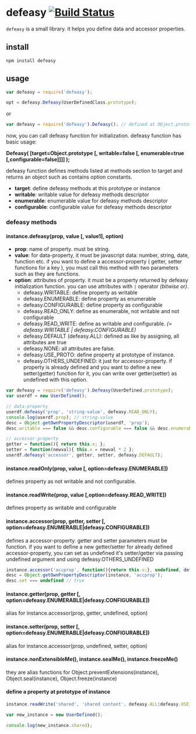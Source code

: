 # defeasy [![Build Status](https://travis-ci.org/brsyuksel/defeasy.svg?branch=master)](https://travis-ci.org/brsyuksel/defeasy)

`defeasy` is a small library. it helps you define data and accessor properties. 

## install

`npm install defeasy`

## usage

```javascript
var defeasy = require('defeasy');

opt = defeasy.Defeasy(UserDefinedClass.prototype);
```

or 

```javascript
var defeasy = require('defeasy').Defeasy(); // defined at Object.prototype
```

now, you can call defeasy function for initialization. defeasy function has basic usage:

**Defeasy( [target=Object.prototype [, writable=false [, enumerable=true [,configurable=false]]]] );** 

defeasy function defines methods listed at methods section to target and returns an object such as contains option constants.
+ **target**: define defeasy methods at this prototype or instance
+ **writable**: writable value for defeasy methods descriptor
+ **enumerable**: enumerable value for defeasy methods descriptor
+ **configurable**: configurable value for defeasy methods descriptor

### defeasy methods

#### instance.defeasy(prop, value [, value1], option)

+ **prop**: name of property. must be string.
+ **value**: for data-property, it must be javascript data: number, string, date, function etc. if you want to define a accessor-property ( getter, setter functions for a key ), you must call this method with two parameters such as they are functions.
+ **option**: attributes of property. it must be a property returned by defeasy initialization function. you can use attributes with `|` operator _(bitwise or)_.
	* defeasy.WRITABLE: define property as writable
	* defeasy.ENUMERABLE: define property as enumerable
	* defeasy.CONFIGURABLE: define property as configurable
	* defeasy.READ_ONLY: define as enumerable, not writable and not configurable
	* defeasy.READ_WRITE: define as writable and configurable. _(= defeasy.WRITABLE | defeasy.CONFIGURABLE)_
	* defeasy.DEFAULT (defeasy.ALL): defined as like by assigning, all attributes are true
	* defeasy.NONE: all attributes are false.
	* defeasy.USE_PROTO: define property at prototype of instance.
	* defeasy.OTHERS_UNDEFINED: it just for accessor-property. if property is already defined and you want to define a new setter(getter) function for it, you can write over getter(setter) as undefined with this option.

```javascript
var defeasy = require('defeasy').Defeasy(UserDefined.prototype);
var userdf = new UserDefined();

// data-property
userdf.defeasy('prop', 'string-value', defeasy.READ_ONLY);
console.log(userdf.prop); // string-value
desc = Object.getOwnPropertyDescriptor(userdf, 'prop');
desc.writable === false && desc.configurable === false && desc.enumerable === true // true

// accessor-property
getter = function(){ return this.x; };
setter = function(newval){ this.x = newval * 2 };
userdf.defeasy('accessor', getter, setter, defeasy.DEFAULT);
```

#### instance.readOnly(prop, value [, option=defeasy.ENUMERABLE])

defines property as not writable and not configurable. 

#### instance.readWrite(prop, value [,option=defeasy.READ_WRITE])

defines property as writable and configurable

#### instance.accessor(prop, getter, setter [, option=defeasy.ENUMERABLE|defeasy.CONFIGURABLE])

defines a accessor-property. getter and setter parameters must be function. if you want to define a new getter/setter for already defined accessor-property, you can set as undefined it's setter/getter via passing undefined argument and using defeasy.OTHERS_UNDEFINED

```javascript
instance.accessor('accprop', function(){return this.v;}, undefined, defeasy.CONFIGURABLE|defeasy.OTHERS_UNDEFINED);
desc = Object.getOwnPropertyDescriptor(instance, 'accprop');
desc.set === undefined // true
```

#### instance.getter(prop, getter [, option=defeasy.ENUMERABLE|defeasy.CONFIGURABLE])

alias for instance.accessor(prop, getter, undefined, option)

#### instance.setter(prop, setter [, option=defeasy.ENUMERABLE|defeasy.CONFIGURABLE])

alias for instance.accessor(prop, undefined, setter, option)

#### instance.nonExtensibleMe(), instance.sealMe(), instance.freezeMe()

they are alias functions for Object.preventExtensions(instance), Object.seal(instance), Object.freeze(instance)

#### define a property at prototype of instance

```javascript
instance.readWrite('shared', 'shared content', defeasy.ALL|defeasy.USE_PROTO);

var new_instance = new UserDefined();

console.log(new_instance.shared);
```
